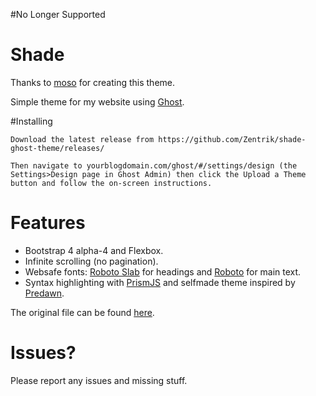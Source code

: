 #No Longer Supported

# Shade

Thanks to [moso](https://github.com/moso/shade-ghost-theme) for creating this theme.

Simple theme for my website using [Ghost](http://github.com/tryghost/ghost/).

#Installing

```
Download the latest release from https://github.com/Zentrik/shade-ghost-theme/releases/

Then navigate to yourblogdomain.com/ghost/#/settings/design (the Settings>Design page in Ghost Admin) then click the Upload a Theme button and follow the on-screen instructions.
```

# Features

- Bootstrap 4 alpha-4 and Flexbox.
- Infinite scrolling (no pagination).
- Websafe fonts: [Roboto Slab](https://fonts.google.com/specimen/Roboto+Slab) for headings and [Roboto](https://fonts.google.com/specimen/Roboto) for main text.
- Syntax highlighting with [PrismJS](https://github.com/PrismJS/prism) and selfmade theme inspired by [Predawn](https://github.com/jamiewilson/predawn).

The original file can be found [here](https://ghost.moso.io).

# Issues?
Please report any issues and missing stuff.
